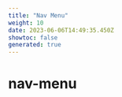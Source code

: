 ```yaml
---
title: "Nav Menu"
weight: 10
date: 2023-06-06T14:49:35.450Z
showtoc: false
generated: true
---
```

<!-- This file was generated from the Vendure source. Do not modify. Instead, re-run the "docs:build" script -->


# nav-menu